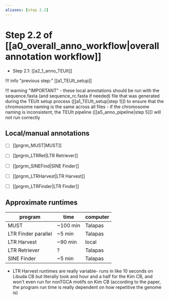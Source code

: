 ```yaml
---
aliases: [step 2.2]
---
```

# Step 2.2 of [[a0_overall_anno_workflow|overall annotation workflow]]
- Step 2.1: [[a2_1_anno_TEUlt]]

!!! info "previous step:"
    [[a1_TEUlt_setup]]

!!! warning "IMPORTANT"
	- these local annotations should be run with the sequence.fasta (and sequence_rc.fasta if needed) file that was generated during the TEUlt setup process ([[a1_TEUlt_setup|step 1]]) to ensure that the chromosome naming is the same across all files
	- if the chromosome naming is inconsistent, the TEUlt pipeline ([[a5_anno_pipeline|step 5]]) will not run correctly

## Local/manual annotations

- [ ] [[prgrm_MUST|MUST]]

- [ ] [[prgrm_LTRRet|LTR Retriever]]

- [ ] [[prgrm_SINEFind|SINE Finder]]

- [ ] [[prgrm_LTRHarvest|LTR Harvest]]

- [ ] [[prgrm_LTRFinder|LTR Finder]]

## Approximate runtimes 

| program | time | computer |
| ---- | ---- |---- |
| MUST | ~100 min | Talapas |
| LTR Finder parallel | ~5 min | Talapas |
| LTR Harvest | ~90 min | local |
| LTR Retriever | ? | Talapas |
|SINE Finder | ~5 min | Talapas |

* LTR Harvest runtimes are really variable- runs in like 10 seconds on Libuda CB but literally took  and hour and a half for the Kim CB, and won't even run for nonTGCA motifs on Kim CB (according to the paper, the program run time is really dependent on how repetitive the genome is)
